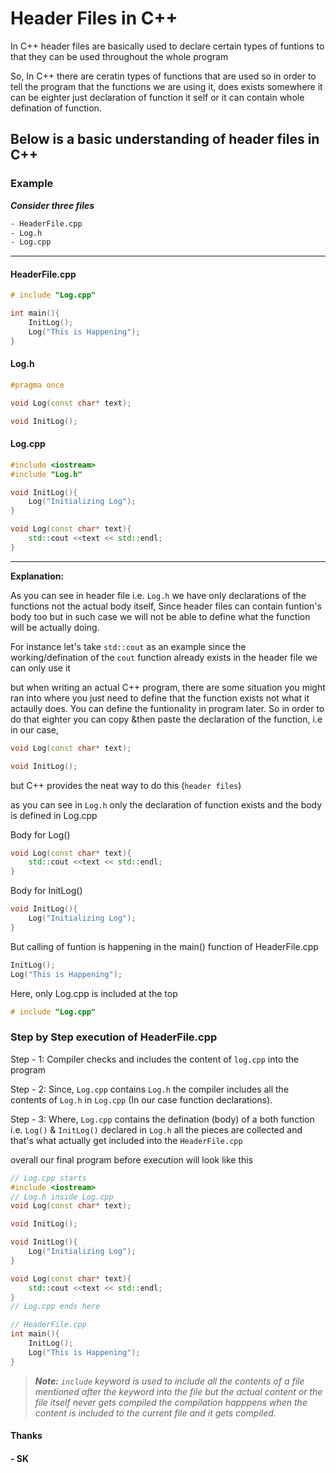 # Header Files in C++

In C++ header files are basically used to declare certain types of funtions to that they can be used throughout the whole program

So, In C++ there are ceratin types of functions that are used so in order to tell the program that the functions we are using it, does exists somewhere it can be eighter just declaration of function it self or it can contain whole defination of function.

## Below is a basic understanding of header files in C++

### Example

***Consider three files***

```txt
- HeaderFile.cpp
- Log.h
- Log.cpp
```

---

#### HeaderFile.cpp

```C++
# include "Log.cpp"

int main(){
    InitLog();
    Log("This is Happening");
}
```

#### Log.h

```C++
#pragma once

void Log(const char* text); 

void InitLog();
```

#### Log.cpp

```C++
#include <iostream>
#include "Log.h"

void InitLog(){
    Log("Initializing Log");
}

void Log(const char* text){
    std::cout <<text << std::endl;
}   
```

---

**Explanation:**

As you can see in header file i.e. `Log.h` we have only declarations of the functions not the actual body itself, Since header files can contain funtion's body too but in such case we will not be able to define what the function will be actually doing.

For instance let's take `std::cout` as an example since the working/defination of the `cout` function already exists in the header file we can only use it

but when writing an actual C++ program, there are some situation you might ran into where you just need to define that the function exists not what it actaully does. You can define the funtionality in program later. So in order to do that eighter you can copy &then paste the declaration of the function, i.e in our case,

```C++
void Log(const char* text); 

void InitLog();
```

but C++ provides the neat way to do this (`header files`)

as you can see in `Log.h` only the declaration of function exists and the body is defined in Log.cpp

Body for Log()

```C++
void Log(const char* text){
    std::cout <<text << std::endl;
}
```

Body for InitLog()

```C++
void InitLog(){
    Log("Initializing Log");
}
```

But calling of funtion is happening in the main() function of HeaderFile.cpp

```C++
InitLog();
Log("This is Happening");
```

Here, only Log.cpp is included at the top

```C++
# include "Log.cpp"
```

### Step by Step execution of HeaderFile.cpp

Step - 1: Compiler checks and includes the content of `log.cpp` into the program

Step - 2: Since, `Log.cpp` contains `Log.h` the compiler includes all the contents of `Log.h` in `Log.cpp` (In our case function declarations).

Step - 3: Where, `Log.cpp` contains the defination (body) of a both function i.e. `Log()` & `InitLog()` declared in `Log.h` all the pieces are collected and that's what actually get included into the `HeaderFile.cpp`

overall our final program before execution will look like this

```C++
// Log.cpp starts
#include <iostream>
// Log.h inside Log.cpp
void Log(const char* text); 

void InitLog();

void InitLog(){
    Log("Initializing Log");
}

void Log(const char* text){
    std::cout <<text << std::endl;
}   
// Log.cpp ends here

// HeaderFile.cpp
int main(){
    InitLog();
    Log("This is Happening");
}
```

> ***Note:*** *`include` keyword is used to include all the contents of a file mentioned after the keyword into the file but the actual content or the file itself never gets compiled the compilation happpens when the content is included to the current file and it gets compiled.*

#### Thanks

#### - SK
